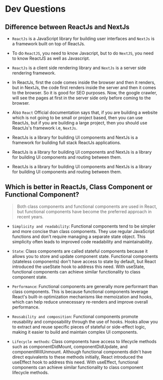 # Dev Questions

## Difference between ReactJs and NextJs
- `ReactJs` is a JavaScript library for building user interfaces and `NextJs` is a framework built on top of ReactJs.
- To do `ReactJS`, you need to know Javacript, but to do `NextJS`, you need to know ReactJS as well as Javascript.
- `ReactJs` is a client side rendering library and `NextJs` is a server side rendering framework.
- In ReactJs, first the code comes inside the browser and then it renders, but in NextJs, the code first renders inside the server and then it comes to the browser. So it is good for SEO purposes. Now, the google crawler, will see the pages at first in the server side only before coming to the browser.
- Also `React` Official documentation says that, if you are building a website which is not going to be small or project based, then you can use ReactJs, but if you are building a large project, then you should use ReactJs's framework i.e, `NextJs`.

- ReactJs is a library for building UI components and NextJs is a framework for building full stack ReactJs applications.
- ReactJs is a library for building UI components and NextJs is a library for building UI components and routing between them.
- ReactJs is a library for building UI components and NextJs is a library for building UI components and routing between them.


## Which is better in ReactJs, Class Component or Functional Component?
> Both class components and functional components are used in React, but functional components have become the preferred approach in recent years. 

- `Simplicity and readability`: Functional components tend to be simpler and more concise than class components. They use regular JavaScript functions and don't require managing a separate state object. This simplicity often leads to improved code readability and maintainability.

- `State`: Class components are called stateful components because it allows you to store and update component state. Functional components (stateless components) don't have access to state by default, but React introduced the useState hook to address this need. With useState, functional components can achieve similar functionality to class component state.

- `Performance`: Functional components are generally more performant than class components. This is because functional components leverage React's built-in optimization mechanisms like memoization and hooks, which can help reduce unnecessary re-renders and improve overall performance.

- `Reusability and composition`: Functional components promote reusability and composability through the use of hooks. Hooks allow you to extract and reuse specific pieces of stateful or side-effect logic, making it easier to build and maintain complex UI components.

- `Lifecycle methods`: Class components have access to lifecycle methods such as componentDidMount, componentDidUpdate, and componentWillUnmount. Although functional components didn't have direct equivalents to these methods initially, React introduced the useEffect hook to address this need. With useEffect, functional components can achieve similar functionality to class component lifecycle methods.

